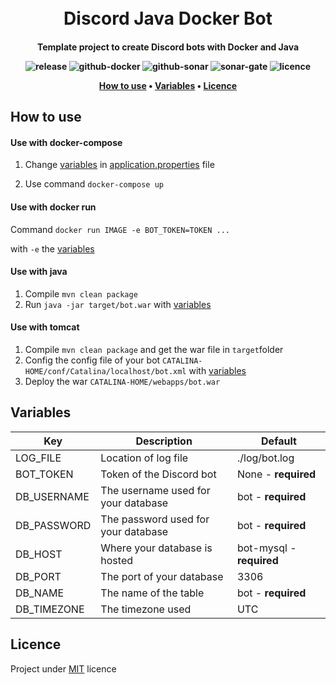 
<h1 align="center">
  <br>
Discord Java Docker Bot
  <br>
</h1>
<h4 align="center"> Template project to create Discord bots with Docker and Java

<p align="center">
  <img src="https://img.shields.io/github/v/release/FontanyLegall-Brandon/discord-java-docker-bot" alt="release">
  <img src="https://github.com/FontanyLegall-Brandon/discord-java-docker-bot/workflows/build-docker-and-publish/badge.svg" alt="github-docker">
  <img src="https://github.com/FontanyLegall-Brandon/discord-java-docker-bot/workflows/sonar-gate/badge.svg" alt="github-sonar">
  <img src="https://sonarcloud.io/api/project_badges/measure?project=FontanyLegall-Brandon_discord-java-docker-bot&metric=alert_status" alt="sonar-gate">
  <img src="https://img.shields.io/github/license/FontanyLegall-Brandon/discord-java-docker-bot" alt="licence">
</p>

<p align="center">
  <a href="#how-to-use">How to use</a> •
  <a href="#variables">Variables</a> •
  <a href="#licence">Licence</a> 
</p>

## How to use
#### Use with docker-compose
1. Change <a href="#variables">variables</a> in [application.properties](https://github.com/FontanyLegall-Brandon/discord-java-docker-bot/blob/master/src/main/resources/application.properties) file

2. Use command `docker-compose up`

#### Use with docker run
Command 
`docker run IMAGE -e BOT_TOKEN=TOKEN ...` 

with `-e` the <a href="#variables">variables</a>

#### Use with java
1. Compile `mvn clean package`
2. Run `java -jar target/bot.war` with <a href="#variables">variables</a>

#### Use with tomcat
1. Compile `mvn clean package` and get the war file in `target`folder
2. Config the config file of your bot `CATALINA-HOME/conf/Catalina/localhost/bot.xml` with <a href="#variables">variables</a>
3. Deploy the war `CATALINA-HOME/webapps/bot.war`

## Variables

| Key | Description | Default |
|--|--|--|
| LOG_FILE | Location of log file | ./log/bot.log |
| BOT_TOKEN | Token of the Discord bot | None - **required** |
| DB_USERNAME | The username used for your database | bot - **required** |
| DB_PASSWORD | The password used for your database | bot - **required** |
| DB_HOST | Where your database is hosted | bot-mysql - **required** |
| DB_PORT | The port of your database | 3306 |
| DB_NAME | The name of the table | bot - **required** |
| DB_TIMEZONE | The timezone used | UTC |

## Licence

Project under [MIT](https://github.com/FontanyLegall-Brandon/discord-java-docker-bot/blob/master/LICENSE) licence
